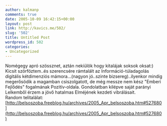 ```yaml
---
author: kalmanp
comments: true
date: 2005-10-09 16:42:15+00:00
layout: post
link: http://kavics.me/502/
slug: '502'
title: Untitled Post
wordpress_id: 502
categories:
- Uncategorized
---
```


Nomégegy apró szössznet, aztán nekiülök hogy kitalájak soksok oksat:)  
Kicsit szörföztem..és szerencsére rámtalált az Információ-túladagolás digitális kétdimenziós mámora...(nagyon jó..szinte bizsereg)..ilyenkor mindig megerősödik a magamban csiszolgatott, de még messze nem kész "Emberi Fejlődés" fogalmának Pozitív-oldala. Gondolatban kilépve saját parányi Lelkemből érzem a jövő hatalmas Elméjének kezdeti vibrálásait.  
Random telitalálat: [http://belsoszoba.freeblog.hu/archives/2005_Apr_belsoszoba.htm#527680](http://belsoszoba.freeblog.hu/archives/2005_Apr_belsoszoba.htm#527680)
